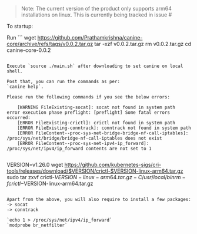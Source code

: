 > Note: The current version of the product only supports arm64 installations on linux. This is currently being tracked in issue #

To startup:

Run ```
wget https://github.com/Prathamkrishna/canine-core/archive/refs/tags/v0.0.2.tar.gz
tar -xzf v0.0.2.tar.gz
rm v0.0.2.tar.gz
cd canine-core-0.0.2
```

Execute `source ./main.sh` after downloading to set canine on local shell.

Post that, you can run the commands as per:
`canine help`.

Please run the following commands if you see the below errors:

	[WARNING FileExisting-socat]: socat not found in system path
error execution phase preflight: [preflight] Some fatal errors occurred:
	[ERROR FileExisting-crictl]: crictl not found in system path
	[ERROR FileExisting-conntrack]: conntrack not found in system path
	[ERROR FileContent--proc-sys-net-bridge-bridge-nf-call-iptables]: /proc/sys/net/bridge/bridge-nf-call-iptables does not exist
	[ERROR FileContent--proc-sys-net-ipv4-ip_forward]: /proc/sys/net/ipv4/ip_forward contents are not set to 1


```
VERSION=v1.26.0
wget https://github.com/kubernetes-sigs/cri-tools/releases/download/$VERSION/crictl-$VERSION-linux-arm64.tar.gz
sudo tar zxvf crictl-$VERSION-linux-arm64.tar.gz -C /usr/local/bin
rm -f crictl-$VERSION-linux-arm64.tar.gz
```

Apart from the above, you will also require to install a few packages:
-> socat
-> conntrack

`echo 1 > /proc/sys/net/ipv4/ip_forward`
`modprobe br_netfilter`


